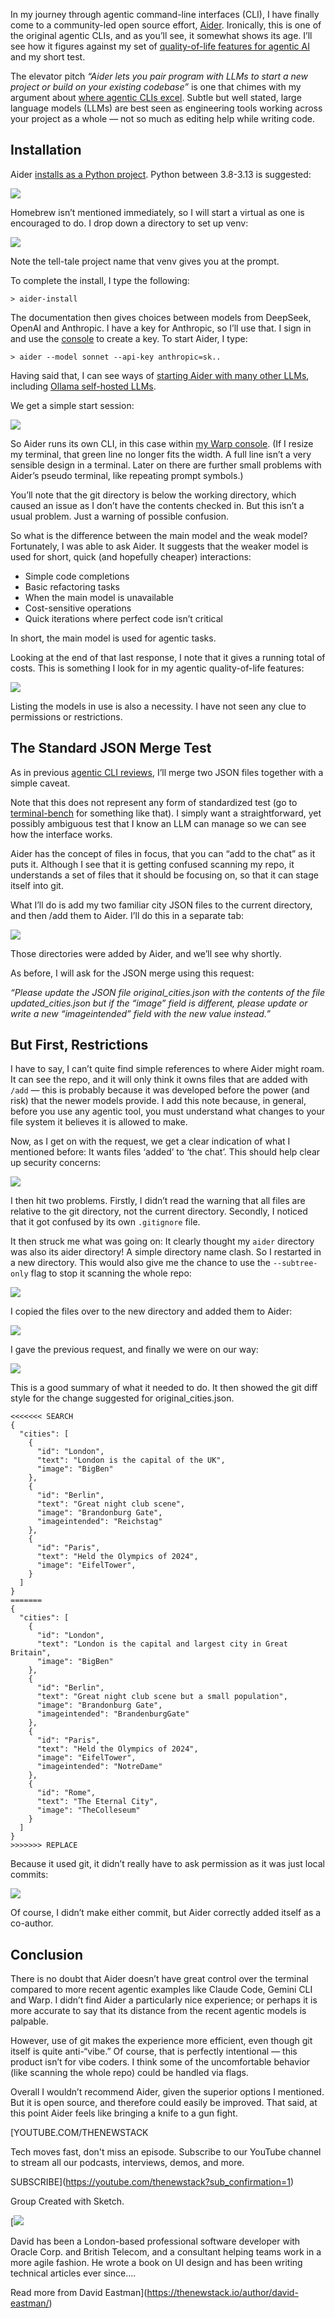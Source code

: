 In my journey through agentic command-line interfaces (CLI), I have finally come to a community-led open source effort, [Aider](https://aider.chat/). Ironically, this is one of the original agentic CLIs, and as you’ll see, it somewhat shows its age. I’ll see how it figures against my set of [quality-of-life features for agentic AI](https://thenewstack.io/expectations-for-agentic-coding-tools-testing-gemini-cli/) and my short test.

The elevator pitch *“*Aider lets you pair program with LLMs to start a new project or build on your existing codebase*”* is one that chimes with my argument about [where agentic CLIs excel](https://thenewstack.io/learn-to-love-the-command-line-interface-with-agentic-llms/). Subtle but well stated, large language models (LLMs) are best seen as engineering tools working across your project as a whole — not so much as editing help while writing code.

## Installation

Aider [installs as a Python project](https://aider.chat/docs/install.html). Python between 3.8-3.13 is suggested:

[![](https://cdn.thenewstack.io/media/2025/07/6a4a832c-image.png)](https://cdn.thenewstack.io/media/2025/07/6a4a832c-image.png)

Homebrew isn’t mentioned immediately, so I will start a virtual as one is encouraged to do. I drop down a directory to set up venv:

[![](https://cdn.thenewstack.io/media/2025/07/4580d386-image-1.png)](https://cdn.thenewstack.io/media/2025/07/4580d386-image-1.png)

Note the tell-tale project name that venv gives you at the prompt.

To complete the install, I type the following:

```
> aider-install
```

The documentation then gives choices between models from DeepSeek, OpenAI and Anthropic. I have a key for Anthropic, so I’ll use that. I sign in and use the [console](https://console.anthropic.com/settings/keys) to create a key. To start Aider, I type:

```
> aider --model sonnet --api-key anthropic=sk..
```

Having said that, I can see ways of [starting Aider with many other LLMs](https://aider.chat/docs/llms.html), including [Ollama self-hosted LLMs](https://thenewstack.io/how-to-set-up-and-run-a-local-llm-with-ollama-and-llama-2/).

We get a simple start session:

[![](https://cdn.thenewstack.io/media/2025/07/cbfda785-image-2-1024x283.png)](https://cdn.thenewstack.io/media/2025/07/cbfda785-image-2-1024x283.png)

So Aider runs its own CLI, in this case within [my Warp console](https://thenewstack.io/a-review-of-warp-another-rust-based-terminal/). (If I resize my terminal, that green line no longer fits the width. A full line isn’t a very sensible design in a terminal. Later on there are further small problems with Aider’s pseudo terminal, like repeating prompt symbols.)

You’ll note that the git directory is below the working directory, which caused an issue as I don’t have the contents checked in. But this isn’t a usual problem. Just a warning of possible confusion.

So what is the difference between the main model and the weak model? Fortunately, I was able to ask Aider. It suggests that the weaker model is used for short, quick (and hopefully cheaper) interactions:

* Simple code completions
* Basic refactoring tasks
* When the main model is unavailable
* Cost-sensitive operations
* Quick iterations where perfect code isn’t critical

In short, the main model is used for agentic tasks.

Looking at the end of that last response, I note that it gives a running total of costs. This is something I look for in my agentic quality-of-life features:

[![](https://cdn.thenewstack.io/media/2025/07/b28004c2-image-3-1024x118.png)](https://cdn.thenewstack.io/media/2025/07/b28004c2-image-3-1024x118.png)

Listing the models in use is also a necessity. I have not seen any clue to permissions or restrictions.

## The Standard JSON Merge Test

As in previous [agentic CLI reviews](https://thenewstack.io/testing-openai-codex-and-comparing-it-to-claude-code/), I’ll merge two JSON files together with a simple caveat.

Note that this does not represent any form of standardized test (go to [terminal-bench](https://www.tbench.ai/) for something like that). I simply want a straightforward, yet possibly ambiguous test that I know an LLM can manage so we can see how the interface works.

Aider has the concept of files in focus, that you can “add to the chat” as it puts it. Although I see that it is getting confused scanning my repo, it understands a set of files that it should be focusing on, so that it can stage itself into git.

What I’ll do is add my two familiar city JSON files to the current directory, and then /add them to Aider. I’ll do this in a separate tab:

[![](https://cdn.thenewstack.io/media/2025/07/171f4898-image-4-1024x317.png)](https://cdn.thenewstack.io/media/2025/07/171f4898-image-4-1024x317.png)

Those directories were added by Aider, and we’ll see why shortly.

As before, I will ask for the JSON merge using this request:

*“Please update the JSON file original\_cities.json with the contents of the file updated\_cities.json but if the “image” field is different, please update or write a new “imageintended” field with the new value instead.”*

## But First, Restrictions

I have to say, I can’t quite find simple references to where Aider might roam. It can see the repo, and it will only think it owns files that are added with `/add` — this is probably because it was developed before the power (and risk) that the newer models provide. I add this note because, in general, before you use any agentic tool, you must understand what changes to your file system it believes it is allowed to make.

Now, as I get on with the request, we get a clear indication of what I mentioned before: It wants files ‘added’ to ‘the chat’. This should help clear up security concerns:

[![](https://cdn.thenewstack.io/media/2025/07/62a68641-image-5-1024x190.png)](https://cdn.thenewstack.io/media/2025/07/62a68641-image-5-1024x190.png)

I then hit two problems. Firstly, I didn’t read the warning that all files are relative to the git directory, not the current directory. Secondly, I noticed that it got confused by its own `.gitignore` file.

It then struck me what was going on: It clearly thought my `aider` directory was also its aider directory! A simple directory name clash. So I restarted in a new directory. This would also give me the chance to use the `--subtree-only` flag to stop it scanning the whole repo:

[![](https://cdn.thenewstack.io/media/2025/07/4c07075c-image-6-1024x115.png)](https://cdn.thenewstack.io/media/2025/07/4c07075c-image-6-1024x115.png)

I copied the files over to the new directory and added them to Aider:

[![](https://cdn.thenewstack.io/media/2025/07/202c83ae-image-7-1024x161.png)](https://cdn.thenewstack.io/media/2025/07/202c83ae-image-7-1024x161.png)

I gave the previous request, and finally we were on our way:

[![](https://cdn.thenewstack.io/media/2025/07/48d4603f-image-8-1024x145.png)](https://cdn.thenewstack.io/media/2025/07/48d4603f-image-8-1024x145.png)

This is a good summary of what it needed to do. It then showed the git diff style for the change suggested for original\_cities.json.

```
<<<<<<< SEARCH
{
  "cities": [
    {
      "id": "London",
      "text": "London is the capital of the UK",
      "image": "BigBen"
    },
    {
      "id": "Berlin",
      "text": "Great night club scene",
      "image": "Brandonburg Gate",
      "imageintended": "Reichstag"
    },
    {
      "id": "Paris",
      "text": "Held the Olympics of 2024",
      "image": "EifelTower",
    }
  ]
}
=======
{
  "cities": [
    {
      "id": "London",
      "text": "London is the capital and largest city in Great Britain",
      "image": "BigBen"
    },
    {
      "id": "Berlin",
      "text": "Great night club scene but a small population",
      "image": "Brandonburg Gate",
      "imageintended": "BrandenburgGate"
    },
    {
      "id": "Paris",
      "text": "Held the Olympics of 2024",
      "image": "EifelTower",
      "imageintended": "NotreDame"
    },
    {
      "id": "Rome",
      "text": "The Eternal City",
      "image": "TheColleseum"
    }
  ]
}
>>>>>>> REPLACE
```

Because it used git, it didn’t really have to ask permission as it was just local commits:

[![](https://cdn.thenewstack.io/media/2025/07/bfaf9460-image-9-1024x341.png)](https://cdn.thenewstack.io/media/2025/07/bfaf9460-image-9-1024x341.png)

Of course, I didn’t make either commit, but Aider correctly added itself as a co-author.

## Conclusion

There is no doubt that Aider doesn’t have great control over the terminal compared to more recent agentic examples like Claude Code, Gemini CLI and Warp. I didn’t find Aider a particularly nice experience; or perhaps it is more accurate to say that its distance from the recent agentic models is palpable.

However, use of git makes the experience more efficient, even though git itself is quite anti-“vibe.” Of course, that is perfectly intentional — this product isn’t for vibe coders. I think some of the uncomfortable behavior (like scanning the whole repo) could be handled via flags.

Overall I wouldn’t recommend Aider, given the superior options I mentioned. But it is open source, and therefore could easily be improved. That said, at this point Aider feels like bringing a knife to a gun fight.

[YOUTUBE.COM/THENEWSTACK

Tech moves fast, don't miss an episode. Subscribe to our YouTube
channel to stream all our podcasts, interviews, demos, and more.

SUBSCRIBE](https://youtube.com/thenewstack?sub_confirmation=1)

Group
Created with Sketch.

[![](https://cdn.thenewstack.io/media/2022/09/2e2ac7a2-cropped-a46bbf33-photo.png)

David has been a London-based professional software developer with Oracle Corp. and British Telecom, and a consultant helping teams work in a more agile fashion. He wrote a book on UI design and has been writing technical articles ever since....

Read more from David Eastman](https://thenewstack.io/author/david-eastman/)
